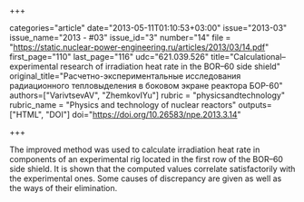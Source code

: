 +++

categories="article"
date="2013-05-11T01:10:53+03:00"
issue="2013-03"
issue_name="2013 - #03"
issue_id="3"
number="14"
file = "https://static.nuclear-power-engineering.ru/articles/2013/03/14.pdf"
first_page="110"
last_page="116"
udc="621.039.526"
title="Calculational–experimental research of irradiation heat rate in the BOR–60 side shield"
original_title="Расчетно-экспериментальные исследования радиационного тепловыделения в боковом экране реактора БОР-60"
authors=["VarivtsevAV", "ZhemkovIYu"]
rubric = "physicsandtechnology"
rubric_name = "Physics and technology of nuclear reactors"
outputs=["HTML", "DOI"]
doi="https://doi.org/10.26583/npe.2013.3.14"

+++

The improved method was used to calculate irradiation heat rate in components of an experimental rig located in the first row of the BOR–60 side shield. It is shown that the computed values correlate satisfactorily with the experimental ones. Some causes of discrepancy are given as well as the ways of their elimination.